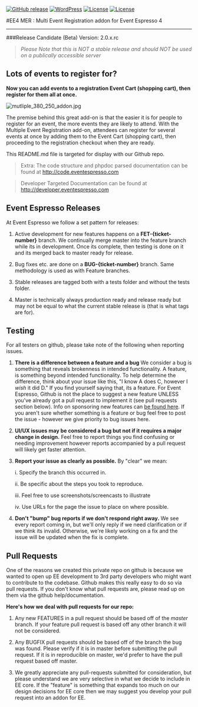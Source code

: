 [![GitHub release](https://img.shields.io/badge/Release%20Candidate-v2.0.0.rc-orange.svg?style=plastic)](https://github.com/eventespresso/event-espresso-core)
[![WordPress](https://img.shields.io/badge/WordPress-v4.2%20tested-brightgreen.svg?style=plastic)](http://eventespresso.com/)
[![License](https://img.shields.io/badge/License-GPLv2-blue.svg?style=plastic)](https://www.gnu.org/licenses/gpl-2.0.html)
[![License](https://img.shields.io/badge/Eco%20Certified-Dolphin%20Friendly-ff69b4.svg?style=plastic)](http://eventespresso.com/)

#EE4 MER : Multi Event Registration addon for Event Espresso 4

***
###Release Candidate (Beta) Version: 2.0.x.rc

> *Please Note that this is NOT a stable release and should NOT be used on a publically accessible server*

## Lots of events to register for?

**Now you can add events to a registration Event Cart (shopping cart), then register for them all at once.**

![mutliple_380_250_addon.jpg](http://eventespresso.com/wp-content/uploads/2011/10/mutliple_380_250_addon.jpg "Multi Event Registration addon for Event Espresso 4")

The premise behind this great add-on is that the easier it is for people to register for an event, the more events they are likely to attend. With the Multiple Event Registration add-on, attendees can register for several events at once by adding them to the Event Cart (shopping cart), then proceeding to the registration checkout when they are ready.

This README.md file is targeted for display with our Github repo.

> Extra:  The code structure and phpdoc parsed documentation can be found at http://code.eventespresso.com

> Developer Targeted Documentation can be found at http://developer.eventespresso.com

## Event Espresso Releases

At Event Espresso we follow a set pattern for releases:

1. Active development for new features happens on a **FET-{ticket-number}** branch.  We continually merge master into the feature branch while its in development.  Once its complete, then testing is done on it and its merged back to master ready for release.

2. Bug fixes etc. are done on a **BUG-{ticket-number}** branch.  Same methodology is used as with Feature branches.

3. Stable releases are tagged both with a tests folder and without the tests folder.

4. Master is technically always production ready and release ready but may not be equal to what the current stable release is (that is what tags are for).



## Testing
For all testers on github, please take note of the following when reporting issues.

1. **There is a difference between a feature and a bug** We consider a bug is something that reveals brokenness in intended functionality.  A feature, is something beyond intended functionality.  To help determine the difference, think about your issue like this, "I know A does C, however I *wish* it did D."  If you find yourself saying that, its a feature.  For Event Espresso,  Github is not the place to suggest a new feature UNLESS you've already got a pull request to implement it (see pull requests section below).  Info on sponsoring new features can [be found here](http://eventespresso.com/rich-features/sponsor-new-features/).  If you aren't sure whether something is a feature or bug feel free to post the issue - however we give priority to bug issues here.

2. **UI/UX issues may be considered a bug but not if it requires a major change in design.**  Feel free to report things you find confusing or needing improvement however reports accompanied by a pull request will likely get faster attention.

3. **Report your issue as clearly as possible.**  By "clear" we mean:

	i. Specify the branch this occurred in.

	ii. Be specific about the steps you took to reproduce.

	iii. Feel free to use screenshots/screencasts to illustrate

	iv. Use URLs for the page the issue to place on where possible.

4. **Don't "bump" bug reports if we don't respond right away.**  We see every report coming in, but we'll only reply if we need clarification or if we think its invalid.  Otherwise, we're likely working on a fix and the issue will be updated when the fix is complete.

## Pull Requests
One of the reasons we created this private repo on github is because we wanted to open up EE development to 3rd party developers who might want to contribute to the codebase. Github makes this really easy to do so via pull requests.  If you don't know what pull requests are, please read up on them via the github help/documentation.

**Here's how we deal with pull requests for our repo:**

1. Any new FEATURES in a pull request should be based off of the *master* branch. If your feature pull request is based off any other branch it will not be considered.

2. Any BUGFIX pull requests should be based off of the branch the bug was found.  Please verify if it is in master before submitting the pull request.  If it is in reproducible on master, we'd prefer to have the pull request based off master.

3. We greatly appreciate any pull-requests submitted for consideration, but please understand we are very selective in what we decide to include in EE core.  If the "feature" is something that expands too much on our design decisions for EE core then we may suggest you develop your pull request into an addon for EE.








